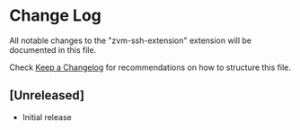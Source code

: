 # Change Log

All notable changes to the "zvm-ssh-extension" extension will be documented in this file.

Check [Keep a Changelog](http://keepachangelog.com/) for recommendations on how to structure this file.

## [Unreleased]

- Initial release